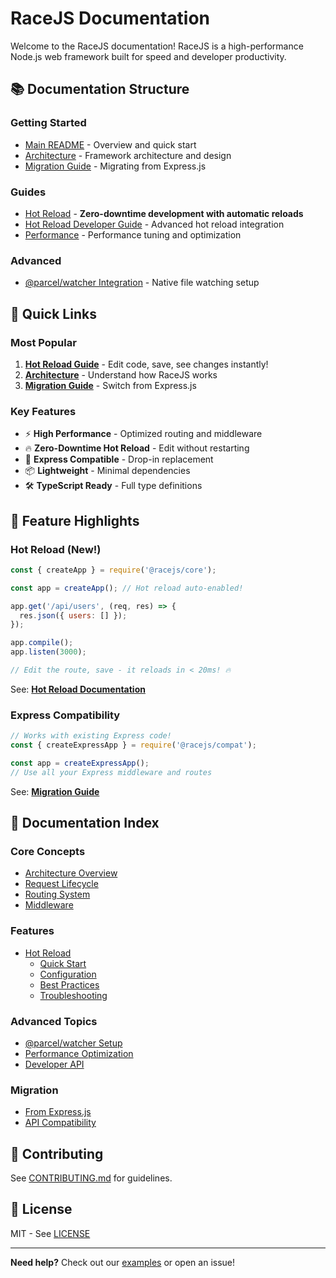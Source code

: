 # RaceJS Documentation

Welcome to the RaceJS documentation! RaceJS is a high-performance Node.js web framework built for speed and developer productivity.

## 📚 Documentation Structure

### Getting Started
- [Main README](../README.md) - Overview and quick start
- [Architecture](./architecture.md) - Framework architecture and design
- [Migration Guide](./migration.md) - Migrating from Express.js

### Guides
- [Hot Reload](./guides/HOT-RELOAD.md) - **Zero-downtime development with automatic reloads**
- [Hot Reload Developer Guide](./guides/hot-reload-developer-guide.md) - Advanced hot reload integration
- [Performance](./performance.md) - Performance tuning and optimization

### Advanced
- [@parcel/watcher Integration](./advanced/parcel-watcher-guide.md) - Native file watching setup

## 🚀 Quick Links

### Most Popular
1. **[Hot Reload Guide](./guides/HOT-RELOAD.md)** - Edit code, save, see changes instantly!
2. **[Architecture](./architecture.md)** - Understand how RaceJS works
3. **[Migration Guide](./migration.md)** - Switch from Express.js

### Key Features
- ⚡ **High Performance** - Optimized routing and middleware
- 🔥 **Zero-Downtime Hot Reload** - Edit without restarting
- 🔄 **Express Compatible** - Drop-in replacement
- 📦 **Lightweight** - Minimal dependencies
- 🛠️ **TypeScript Ready** - Full type definitions

## 🎯 Feature Highlights

### Hot Reload (New!)
```javascript
const { createApp } = require('@racejs/core');

const app = createApp(); // Hot reload auto-enabled!

app.get('/api/users', (req, res) => {
  res.json({ users: [] });
});

app.compile();
app.listen(3000);

// Edit the route, save - it reloads in < 20ms! 🔥
```

See: **[Hot Reload Documentation](./guides/HOT-RELOAD.md)**

### Express Compatibility
```javascript
// Works with existing Express code!
const { createExpressApp } = require('@racejs/compat');

const app = createExpressApp();
// Use all your Express middleware and routes
```

See: **[Migration Guide](./migration.md)**

## 📖 Documentation Index

### Core Concepts
- [Architecture Overview](./architecture.md)
- [Request Lifecycle](./architecture.md#request-lifecycle)
- [Routing System](./architecture.md#routing)
- [Middleware](./architecture.md#middleware)

### Features
- [Hot Reload](./guides/HOT-RELOAD.md)
  - [Quick Start](./guides/HOT-RELOAD.md#quick-start)
  - [Configuration](./guides/HOT-RELOAD.md#configuration)
  - [Best Practices](./guides/HOT-RELOAD.md#best-practices)
  - [Troubleshooting](./guides/HOT-RELOAD.md#troubleshooting)

### Advanced Topics
- [@parcel/watcher Setup](./advanced/parcel-watcher-guide.md)
- [Performance Optimization](./performance.md)
- [Developer API](./guides/hot-reload-developer-guide.md)

### Migration
- [From Express.js](./migration.md)
- [API Compatibility](./migration.md#compatibility)

## 🤝 Contributing

See [CONTRIBUTING.md](../CONTRIBUTING.md) for guidelines.

## 📝 License

MIT - See [LICENSE](../LICENSE)

---

**Need help?** Check out our [examples](../examples/) or open an issue!
